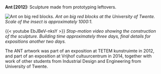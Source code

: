 **Ant [2012]:** Sculpture made from prototyping leftovers.


![Ant on big red blocks.](img/work/ant/ant_on_blocks.jpg)
*Ant on big red blocks at the University of Twente. Scale of the insect is approximately 1000:1.*


{{< youtube EbJBeV-nksY >}}
*Stop-motion video showing the construction of the sculpture. Building time approximately three days, final details for expositions another two days.*


The ANT artwork was part of an exposition at TETEM kunstruimte in 2012, and part of an exposition at Vrijhof cultuurcentrum in 2014, together with work of other students from Industrial Design and Engineering from University of Twente.
